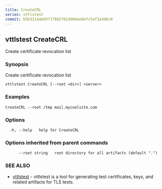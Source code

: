 ```yaml
---
title: CreateCRL
series: vttlstest
commit: b5b3114ab9371f882762dd66ae0efc5af3a3dbc0
---
```

## vttlstest CreateCRL

Create certificate revocation list

### Synopsis

Create certificate revocation list

```
vttlstest CreateCRL [--root <dir>] <server>
```

### Examples

```
CreateCRL --root /tmp mail.mycoolsite.com
```

### Options

```
  -h, --help   help for CreateCRL
```

### Options inherited from parent commands

```
      --root string   root directory for all artifacts (default ".")
```

### SEE ALSO

* [vttlstest](../)	 - vttlstest is a tool for generating test certificates, keys, and related artifacts for TLS tests.

